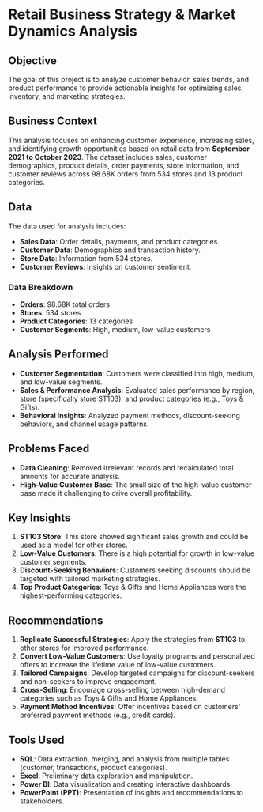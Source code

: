 # Retail Business Strategy & Market Dynamics Analysis

## Objective
The goal of this project is to analyze customer behavior, sales trends, and product performance to provide actionable insights for optimizing sales, inventory, and marketing strategies.

## Business Context
This analysis focuses on enhancing customer experience, increasing sales, and identifying growth opportunities based on retail data from **September 2021 to October 2023**. The dataset includes sales, customer demographics, product details, order payments, store information, and customer reviews across 98.68K orders from 534 stores and 13 product categories.

## Data
The data used for analysis includes:
- **Sales Data**: Order details, payments, and product categories.
- **Customer Data**: Demographics and transaction history.
- **Store Data**: Information from 534 stores.
- **Customer Reviews**: Insights on customer sentiment.

### Data Breakdown
- **Orders**: 98.68K total orders
- **Stores**: 534 stores
- **Product Categories**: 13 categories
- **Customer Segments**: High, medium, low-value customers

## Analysis Performed
- **Customer Segmentation**: Customers were classified into high, medium, and low-value segments.
- **Sales & Performance Analysis**: Evaluated sales performance by region, store (specifically store ST103), and product categories (e.g., Toys & Gifts).
- **Behavioral Insights**: Analyzed payment methods, discount-seeking behaviors, and channel usage patterns.

## Problems Faced
- **Data Cleaning**: Removed irrelevant records and recalculated total amounts for accurate analysis.
- **High-Value Customer Base**: The small size of the high-value customer base made it challenging to drive overall profitability.

## Key Insights
1. **ST103 Store**: This store showed significant sales growth and could be used as a model for other stores.
2. **Low-Value Customers**: There is a high potential for growth in low-value customer segments.
3. **Discount-Seeking Behaviors**: Customers seeking discounts should be targeted with tailored marketing strategies.
4. **Top Product Categories**: Toys & Gifts and Home Appliances were the highest-performing categories.

## Recommendations
1. **Replicate Successful Strategies**: Apply the strategies from **ST103** to other stores for improved performance.
2. **Convert Low-Value Customers**: Use loyalty programs and personalized offers to increase the lifetime value of low-value customers.
3. **Tailored Campaigns**: Develop targeted campaigns for discount-seekers and non-seekers to improve engagement.
4. **Cross-Selling**: Encourage cross-selling between high-demand categories such as Toys & Gifts and Home Appliances.
5. **Payment Method Incentives**: Offer incentives based on customers' preferred payment methods (e.g., credit cards).

## Tools Used
- **SQL**: Data extraction, merging, and analysis from multiple tables (customer, transactions, product categories).
- **Excel**: Preliminary data exploration and manipulation.
- **Power BI**: Data visualization and creating interactive dashboards.
- **PowerPoint (PPT)**: Presentation of insights and recommendations to stakeholders.
